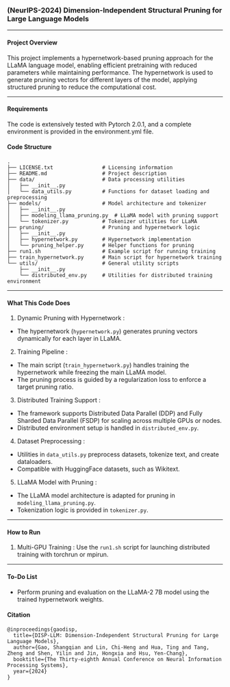 ### (NeurIPS-2024) Dimension-Independent Structural Pruning for Large Language Models

---

####  Project Overview 

This project implements a hypernetwork-based pruning approach for the LLaMA language model, enabling efficient pretraining with reduced parameters while maintaining performance. The hypernetwork is used to generate pruning vectors for different layers of the model, applying structured pruning to reduce the computational cost.

---

####  Requirements

The code is extensively tested with Pytorch 2.0.1, and a complete environment is provided in the environment.yml file.


####  Code Structure 
```
.
├── LICENSE.txt                # Licensing information
├── README.md                  # Project description
├── data/                      # Data processing utilities
│   ├── __init__.py
│   └── data_utils.py          # Functions for dataset loading and preprocessing
├── models/                    # Model architecture and tokenizer
│   ├── __init__.py
│   ├── modeling_llama_pruning.py  # LLaMA model with pruning support
│   └── tokenizer.py           # Tokenizer utilities for LLaMA
├── pruning/                   # Pruning and hypernetwork logic
│   ├── __init__.py
│   ├── hypernetwork.py        # Hypernetwork implementation
│   └── pruning_helper.py      # Helper functions for pruning
├── run1.sh                    # Example script for running training
├── train_hypernetwork.py      # Main script for hypernetwork training
└── utils/                     # General utility scripts
    ├── __init__.py
    └── distributed_env.py     # Utilities for distributed training environment
```
---

####  What This Code Does 

1.  Dynamic Pruning with Hypernetwork :
   - The  hypernetwork  (`hypernetwork.py`) generates pruning vectors dynamically for each layer in LLaMA.

2.  Training Pipeline :
   - The main script (`train_hypernetwork.py`) handles training the hypernetwork while freezing the main LLaMA model.
   - The pruning process is guided by a  regularization loss  to enforce a target pruning ratio.

3.  Distributed Training Support :
   - The framework supports  Distributed Data Parallel (DDP)  and  Fully Sharded Data Parallel (FSDP)  for scaling across multiple GPUs or nodes.
   - Distributed environment setup is handled in `distributed_env.py`.

4.  Dataset Preprocessing :
   - Utilities in `data_utils.py` preprocess datasets, tokenize text, and create dataloaders.
   - Compatible with HuggingFace datasets, such as Wikitext.

5.  LLaMA Model with Pruning :
   - The LLaMA model architecture is adapted for pruning in `modeling_llama_pruning.py`.
   - Tokenization logic is provided in `tokenizer.py`.

---

#### How to Run


1.  Multi-GPU Training :
   Use the `run1.sh` script for launching distributed training with torchrun or mpirun.

---
#### To-Do List
- Perform pruning and evaluation on the LLaMA-2 7B model using the trained hypernetwork weights.
#### Citation
```
@inproceedings{gaodisp,
  title={DISP-LLM: Dimension-Independent Structural Pruning for Large Language Models},
  author={Gao, Shangqian and Lin, Chi-Heng and Hua, Ting and Tang, Zheng and Shen, Yilin and Jin, Hongxia and Hsu, Yen-Chang},
  booktitle={The Thirty-eighth Annual Conference on Neural Information Processing Systems},
  year={2024}
}
```
